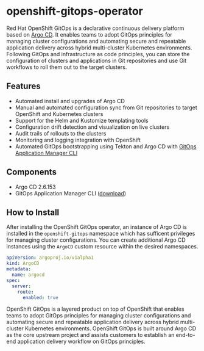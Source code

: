 # openshift-gitops-operator

Red Hat OpenShift GitOps is a declarative continuous delivery platform based on [Argo CD](https://argoproj.github.io/argo-cd/). It enables teams to adopt GitOps principles for managing cluster configurations and automating secure and repeatable application delivery across hybrid multi-cluster Kubernetes environments. Following GitOps and infrastructure as code principles, you can store the configuration of clusters and applications in Git repositories and use Git workflows to roll them out to the target clusters.

## Features
* Automated install and upgrades of Argo CD
* Manual and automated configuration sync from Git repositories to target OpenShift and Kubernetes clusters
* Support for the Helm and Kustomize templating tools
* Configuration drift detection and visualization on live clusters
* Audit trails of rollouts to the clusters
* Monitoring and logging integration with OpenShift
* Automated GitOps bootstrapping using Tekton and Argo CD with [GitOps Application Manager CLI](https://github.com/redhat-developer/kam)

## Components
* Argo CD 2.6.153
* GitOps Application Manager CLI ([download](https://github.com/redhat-developer/kam/releases))

## How to Install 
After installing the OpenShift GitOps operator, an instance  of Argo CD is installed in the `openshift-gitops` namespace which has sufficent privileges for managing cluster configurations. You can create additional Argo CD instances using the `ArgoCD` custom resource within the desired namespaces.
```yaml
apiVersion: argoproj.io/v1alpha1
kind: ArgoCD
metadata:
  name: argocd
spec:
  server:
    route:
      enabled: true
```

OpenShift GitOps is a layered product on top of OpenShift that enables teams to adopt GitOps principles for managing cluster configurations and automating secure and repeatable application delivery across hybrid multi-cluster Kubernetes environments. OpenShift GitOps is built around Argo CD as the core upstream project and assists customers to establish an end-to-end application delivery workflow on GitOps principles.
